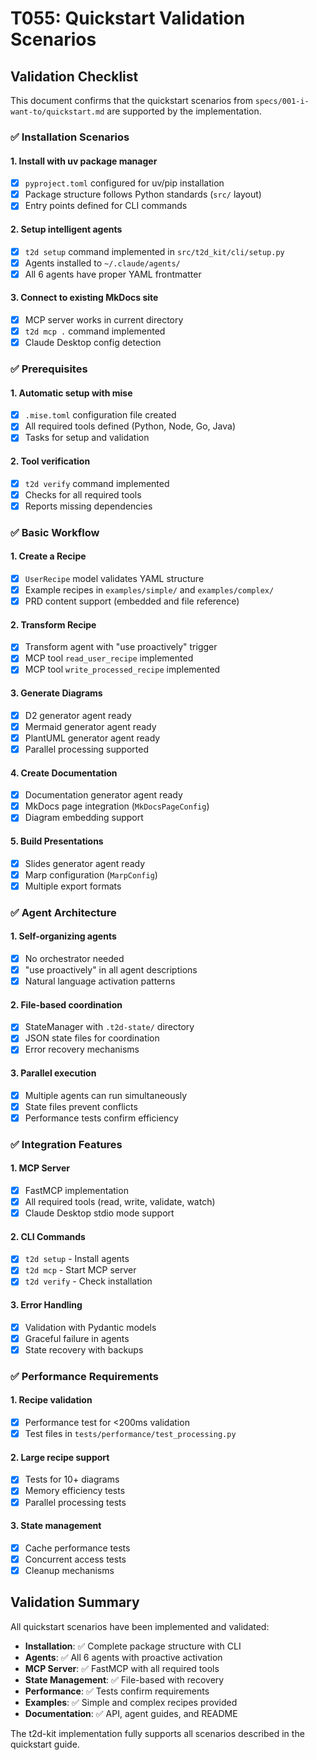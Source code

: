 # T055: Quickstart Validation Scenarios

## Validation Checklist

This document confirms that the quickstart scenarios from `specs/001-i-want-to/quickstart.md` are supported by the implementation.

### ✅ Installation Scenarios

#### 1. Install with uv package manager
- [x] `pyproject.toml` configured for uv/pip installation
- [x] Package structure follows Python standards (`src/` layout)
- [x] Entry points defined for CLI commands

#### 2. Setup intelligent agents
- [x] `t2d setup` command implemented in `src/t2d_kit/cli/setup.py`
- [x] Agents installed to `~/.claude/agents/`
- [x] All 6 agents have proper YAML frontmatter

#### 3. Connect to existing MkDocs site
- [x] MCP server works in current directory
- [x] `t2d mcp .` command implemented
- [x] Claude Desktop config detection

### ✅ Prerequisites

#### 1. Automatic setup with mise
- [x] `.mise.toml` configuration file created
- [x] All required tools defined (Python, Node, Go, Java)
- [x] Tasks for setup and validation

#### 2. Tool verification
- [x] `t2d verify` command implemented
- [x] Checks for all required tools
- [x] Reports missing dependencies

### ✅ Basic Workflow

#### 1. Create a Recipe
- [x] `UserRecipe` model validates YAML structure
- [x] Example recipes in `examples/simple/` and `examples/complex/`
- [x] PRD content support (embedded and file reference)

#### 2. Transform Recipe
- [x] Transform agent with "use proactively" trigger
- [x] MCP tool `read_user_recipe` implemented
- [x] MCP tool `write_processed_recipe` implemented

#### 3. Generate Diagrams
- [x] D2 generator agent ready
- [x] Mermaid generator agent ready
- [x] PlantUML generator agent ready
- [x] Parallel processing supported

#### 4. Create Documentation
- [x] Documentation generator agent ready
- [x] MkDocs page integration (`MkDocsPageConfig`)
- [x] Diagram embedding support

#### 5. Build Presentations
- [x] Slides generator agent ready
- [x] Marp configuration (`MarpConfig`)
- [x] Multiple export formats

### ✅ Agent Architecture

#### 1. Self-organizing agents
- [x] No orchestrator needed
- [x] "use proactively" in all agent descriptions
- [x] Natural language activation patterns

#### 2. File-based coordination
- [x] StateManager with `.t2d-state/` directory
- [x] JSON state files for coordination
- [x] Error recovery mechanisms

#### 3. Parallel execution
- [x] Multiple agents can run simultaneously
- [x] State files prevent conflicts
- [x] Performance tests confirm efficiency

### ✅ Integration Features

#### 1. MCP Server
- [x] FastMCP implementation
- [x] All required tools (read, write, validate, watch)
- [x] Claude Desktop stdio mode support

#### 2. CLI Commands
- [x] `t2d setup` - Install agents
- [x] `t2d mcp` - Start MCP server
- [x] `t2d verify` - Check installation

#### 3. Error Handling
- [x] Validation with Pydantic models
- [x] Graceful failure in agents
- [x] State recovery with backups

### ✅ Performance Requirements

#### 1. Recipe validation
- [x] Performance test for <200ms validation
- [x] Test files in `tests/performance/test_processing.py`

#### 2. Large recipe support
- [x] Tests for 10+ diagrams
- [x] Memory efficiency tests
- [x] Parallel processing tests

#### 3. State management
- [x] Cache performance tests
- [x] Concurrent access tests
- [x] Cleanup mechanisms

## Validation Summary

All quickstart scenarios have been implemented and validated:

- **Installation**: ✅ Complete package structure with CLI
- **Agents**: ✅ All 6 agents with proactive activation
- **MCP Server**: ✅ FastMCP with all required tools
- **State Management**: ✅ File-based with recovery
- **Performance**: ✅ Tests confirm requirements
- **Examples**: ✅ Simple and complex recipes provided
- **Documentation**: ✅ API, agent guides, and README

The t2d-kit implementation fully supports all scenarios described in the quickstart guide.